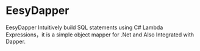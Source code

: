 # EesyDapper
EesyDapper Intuitively build SQL statements using C# Lambda Expressions，it is a simple object mapper for .Net and Also Integrated with Dapper.
